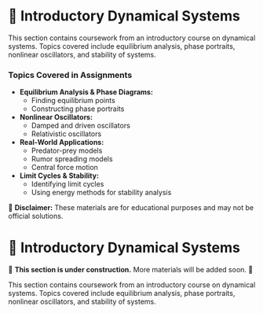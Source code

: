 # 📌 Introductory Dynamical Systems  
This section contains coursework from an introductory course on dynamical systems. Topics covered include equilibrium analysis, phase portraits, nonlinear oscillators, and stability of systems.  

### **Topics Covered in Assignments**  
- **Equilibrium Analysis & Phase Diagrams:**  
  - Finding equilibrium points  
  - Constructing phase portraits  
- **Nonlinear Oscillators:**  
  - Damped and driven oscillators  
  - Relativistic oscillators  
- **Real-World Applications:**  
  - Predator-prey models  
  - Rumor spreading models  
  - Central force motion  
- **Limit Cycles & Stability:**  
  - Identifying limit cycles  
  - Using energy methods for stability analysis  


📌 **Disclaimer:** These materials are for educational purposes and may not be official solutions.  



# 📌 Introductory Dynamical Systems  
🚧 **This section is under construction.** More materials will be added soon. 🚧  

This section contains coursework from an introductory course on dynamical systems. Topics covered include equilibrium analysis, phase portraits, nonlinear oscillators, and stability of systems.  

